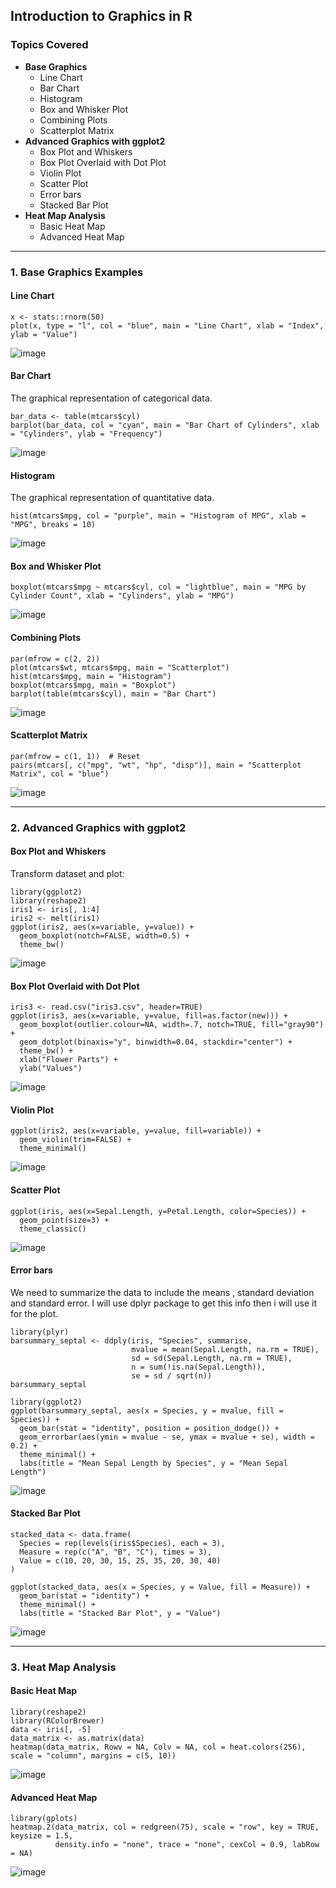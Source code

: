 ## **Introduction to Graphics in R**

### **Topics Covered**

-   **Base Graphics**
    -   Line Chart
    -   Bar Chart
    -   Histogram
    -   Box and Whisker Plot
    -   Combining Plots
    -   Scatterplot Matrix
-   **Advanced Graphics with ggplot2**
    -   Box Plot and Whiskers
    -   Box Plot Overlaid with Dot Plot
    -   Violin Plot
    -   Scatter Plot
    -   Error bars
    -   Stacked Bar Plot
-   **Heat Map Analysis**
    -   Basic Heat Map
    -   Advanced Heat Map

------------------------------------------------------------------------

### **1. Base Graphics Examples**

#### **Line Chart**

```{r}
x <- stats::rnorm(50)
plot(x, type = "l", col = "blue", main = "Line Chart", xlab = "Index", ylab = "Value")
```
![image](https://github.com/user-attachments/assets/1334c17a-bfbe-415f-a28e-f694b545bd03)


#### **Bar Chart**

The graphical representation of categorical data.

```{r}
bar_data <- table(mtcars$cyl)
barplot(bar_data, col = "cyan", main = "Bar Chart of Cylinders", xlab = "Cylinders", ylab = "Frequency")
```
![image](https://github.com/user-attachments/assets/6742a125-96b6-4402-b511-e373a88ebf9e)


#### **Histogram**

The graphical representation of quantitative data.

```{r}
hist(mtcars$mpg, col = "purple", main = "Histogram of MPG", xlab = "MPG", breaks = 10)
```
![image](https://github.com/user-attachments/assets/9d7b1e5d-c097-41dc-bb0d-5af732d47003)


#### **Box and Whisker Plot**

```{r}
boxplot(mtcars$mpg ~ mtcars$cyl, col = "lightblue", main = "MPG by Cylinder Count", xlab = "Cylinders", ylab = "MPG")
```
![image](https://github.com/user-attachments/assets/b868d61a-3bb3-44cd-aa60-3c4ca04b410d)


#### **Combining Plots**

```{r}
par(mfrow = c(2, 2))
plot(mtcars$wt, mtcars$mpg, main = "Scatterplot")
hist(mtcars$mpg, main = "Histogram")
boxplot(mtcars$mpg, main = "Boxplot")
barplot(table(mtcars$cyl), main = "Bar Chart")
```
![image](https://github.com/user-attachments/assets/ec9725ac-e723-4048-8c4d-9f1752d5ab6e)


#### **Scatterplot Matrix**

```{r}
par(mfrow = c(1, 1))  # Reset
pairs(mtcars[, c("mpg", "wt", "hp", "disp")], main = "Scatterplot Matrix", col = "blue")
```
![image](https://github.com/user-attachments/assets/37176285-33ea-4b9a-8a8c-b9757e6bd0dd)


------------------------------------------------------------------------

### **2. Advanced Graphics with ggplot2**

#### Box Plot and Whiskers

Transform dataset and plot:

```{r}
library(ggplot2)
library(reshape2)
iris1 <- iris[, 1:4]
iris2 <- melt(iris1)
ggplot(iris2, aes(x=variable, y=value)) +
  geom_boxplot(notch=FALSE, width=0.5) +
  theme_bw()
```
![image](https://github.com/user-attachments/assets/454b3de6-5892-4e63-9791-7df1d30722b2)


#### **Box Plot Overlaid with Dot Plot**

```{r}
iris3 <- read.csv("iris3.csv", header=TRUE)
ggplot(iris3, aes(x=variable, y=value, fill=as.factor(new))) +
  geom_boxplot(outlier.colour=NA, width=.7, notch=TRUE, fill="gray90") +
  geom_dotplot(binaxis="y", binwidth=0.04, stackdir="center") +
  theme_bw() +
  xlab("Flower Parts") +
  ylab("Values")
```
![image](https://github.com/user-attachments/assets/0064ba58-0bc6-42c8-b717-38e1bce019a0)


#### **Violin Plot**

```{r}
ggplot(iris2, aes(x=variable, y=value, fill=variable)) +
  geom_violin(trim=FALSE) +
  theme_minimal()
```
![image](https://github.com/user-attachments/assets/b23be3e0-f15b-4a5f-85c3-064cdf00e9c5)


#### **Scatter Plot**

```{r}
ggplot(iris, aes(x=Sepal.Length, y=Petal.Length, color=Species)) +
  geom_point(size=3) +
  theme_classic()
```
![image](https://github.com/user-attachments/assets/da08f63c-263e-4253-a817-fb94da66ddac)


#### **Error bars**

We need to summarize the data to include the means , standard deviation and standard error. I will use dplyr package to get this info then i will use it for the plot.

```{r}
library(plyr)
barsummary_septal <- ddply(iris, "Species", summarise,
                           mvalue = mean(Sepal.Length, na.rm = TRUE),
                           sd = sd(Sepal.Length, na.rm = TRUE),
                           n = sum(!is.na(Sepal.Length)),
                           se = sd / sqrt(n))
barsummary_septal
```

```{r}
library(ggplot2)
ggplot(barsummary_septal, aes(x = Species, y = mvalue, fill = Species)) +
  geom_bar(stat = "identity", position = position_dodge()) +
  geom_errorbar(aes(ymin = mvalue - se, ymax = mvalue + se), width = 0.2) +
  theme_minimal() +
  labs(title = "Mean Sepal Length by Species", y = "Mean Sepal Length")
```
![image](https://github.com/user-attachments/assets/43b4f992-16b8-4541-ab9b-5ad1d7d11195)


#### **Stacked Bar Plot**

```{r}
stacked_data <- data.frame(
  Species = rep(levels(iris$Species), each = 3),
  Measure = rep(c("A", "B", "C"), times = 3),
  Value = c(10, 20, 30, 15, 25, 35, 20, 30, 40)
)

ggplot(stacked_data, aes(x = Species, y = Value, fill = Measure)) +
  geom_bar(stat = "identity") +
  theme_minimal() +
  labs(title = "Stacked Bar Plot", y = "Value")
```
![image](https://github.com/user-attachments/assets/1c556085-b368-4d13-a273-58aea60f7ba9)


------------------------------------------------------------------------

### **3. Heat Map Analysis**

#### **Basic Heat Map**

```{r}
library(reshape2)
library(RColorBrewer)
data <- iris[, -5]
data_matrix <- as.matrix(data)
heatmap(data_matrix, Rowv = NA, Colv = NA, col = heat.colors(256), scale = "column", margins = c(5, 10))
```
![image](https://github.com/user-attachments/assets/99ae3c6d-ecf9-4203-b824-4c93b5772b88)


#### **Advanced Heat Map**

```{r}
library(gplots)
heatmap.2(data_matrix, col = redgreen(75), scale = "row", key = TRUE, keysize = 1.5, 
          density.info = "none", trace = "none", cexCol = 0.9, labRow = NA)
```
![image](https://github.com/user-attachments/assets/facd43a5-e3fd-4c18-9d06-39936539b0b6)


